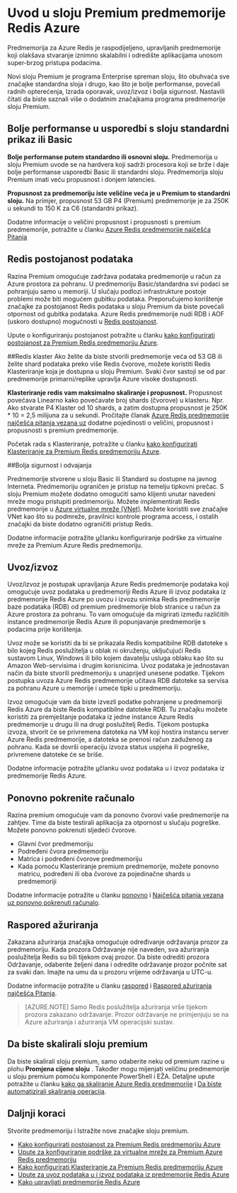 <properties 
    pageTitle="Uvod u sloju Premium predmemorije Redis Azure | Microsoft Azure" 
    description="Saznajte kako stvoriti i upravljanje Redis postojanost, Redis Klasteriranje i VNET podrška za vaše instance Premium sloju predmemorije Redis Azure" 
    services="redis-cache" 
    documentationCenter="" 
    authors="steved0x" 
    manager="douge" 
    editor=""/>

<tags 
    ms.service="cache" 
    ms.workload="tbd" 
    ms.tgt_pltfrm="cache-redis" 
    ms.devlang="na" 
    ms.topic="article" 
    ms.date="09/15/2016" 
    ms.author="sdanie"/>

# <a name="introduction-to-the-azure-redis-cache-premium-tier"></a>Uvod u sloju Premium predmemorije Redis Azure
Predmemorija za Azure Redis je raspodijeljeno, upravljanih predmemorije koji olakšava stvaranje iznimno skalabilni i odredište aplikacijama unosom super-brzog pristupa podacima. 

Novi sloju Premium je programa Enterprise spreman sloju, što obuhvaća sve značajke standardna sloja i drugo, kao što je bolje performanse, povećali radnih opterećenja, Izrada oporavak, uvoz/izvoz i bolja sigurnost. Nastavili čitati da biste saznali više o dodatnim značajkama programa predmemorije sloju Premium.

## <a name="better-performance-compared-to-standard-or-basic-tier"></a>Bolje performanse u usporedbi s sloju standardni prikaz ili Basic
**Bolje performanse putem standardno ili osnovni sloju.** Predmemorija u sloju Premium uvode se na hardvera koji sadrži procesora koji se brže i daje bolje performanse usporedbi Basic ili standardni sloju. Predmemorija sloju Premium imati veću propusnost i donjem latencies. 

**Propusnost za predmemoriju iste veličine veća je u Premium to standardni sloju.** Na primjer, propusnost 53 GB P4 (Premium) predmemorije je za 250K u sekundi to 150 K za C6 (standardni prikaz).

Dodatne informacije o veličini propusnost i propusnosti s premium predmemorije, potražite u članku [Azure Redis predmemorije najčešća Pitanja](cache-faq.md#what-redis-cache-offering-and-size-should-i-use)

## <a name="redis-data-persistence"></a>Redis postojanost podataka
Razina Premium omogućuje zadržava podataka predmemorije u račun za Azure prostora za pohranu. U predmemoriju Basic/standardna svi podaci se pohranjuju samo u memoriji. U slučaju podlozi infrastrukture postoje problemi može biti mogućem gubitku podataka. Preporučujemo korištenje značajke za postojanost Redis podataka u sloju Premium da biste povećali otpornost od gubitka podataka. Azure Redis predmemorije nudi RDB i AOF (uskoro dostupno) mogućnosti u [Redis postojanost](http://redis.io/topics/persistence). 

Upute o konfiguriranju postojanost potražite u članku [kako konfigurirati postojanost za Premium Redis predmemoriju Azure](cache-how-to-premium-persistence.md).

##<a name="redis-cluster"></a>Redis klaster
Ako želite da biste stvorili predmemorije veća od 53 GB ili želite shard podataka preko više Redis čvorove, možete koristiti Redis Klasteriranje koja je dostupna u sloju Premium. Svaki čvor sastoji se od par predmemorije primarni/replike upravlja Azure visoke dostupnosti. 

**Klasteriranje redis vam maksimalno skaliranje i propusnost.** Propusnost povećava Linearno kako povećavate broj shards (čvorove) u klasteru. Npr. Ako stvarate P4 Klaster od 10 shards, a zatim dostupna propusnost je 250K * 10 = 2,5 milijuna za u sekundi. Pročitajte članak [Azure Redis predmemorije najčešća pitanja vezana uz](cache-faq.md#what-redis-cache-offering-and-size-should-i-use) dodatne pojedinosti o veličini, propusnost i propusnosti s premium predmemorije.

Početak rada s Klasteriranje, potražite u članku [kako konfigurirati Klasteriranje za Premium Redis predmemoriju Azure](cache-how-to-premium-clustering.md).

##<a name="enhanced-security-and-isolation"></a>Bolja sigurnost i odvajanja

Predmemorije stvorene u sloju Basic ili Standard su dostupne na javnog Interneta. Predmemoriju ograničen je pristup na temelju tipkovni prečac. S sloju Premium možete dodatno omogućiti samo klijenti unutar navedeni mreže mogu pristupiti predmemoriju. Možete implementirati Redis predmemorije u [Azure virtualne mreže (VNet)](https://azure.microsoft.com/services/virtual-network/). Možete koristiti sve značajke VNet kao što su podmreže, pravilnici kontrole programa access, i ostalih značajki da biste dodatno ograničiti pristup Redis.

Dodatne informacije potražite [u](cache-how-to-premium-vnet.md)članku konfiguriranje podrške za virtualne mreže za Premium Azure Redis predmemoriju.

## <a name="importexport"></a>Uvoz/izvoz

Uvoz/izvoz je postupak upravljanja Azure Redis predmemorije podataka koji omogućuje uvoz podataka u predmemoriji Redis Azure ili izvoz podataka iz predmemorije Redis Azure po uvozu i izvozu snimka Redis predmemorije baze podataka (RDB) od premium predmemorije blob stranice u račun za Azure prostora za pohranu. To vam omogućuje da migrirati između različitih instance predmemorije Redis Azure ili popunjavanje predmemorije s podacima prije korištenja.

Uvoz može se koristiti da bi se prikazala Redis kompatibilne RDB datoteke s bilo kojeg Redis poslužitelja u oblak ni okruženju, uključujući Redis sustavom Linux, Windows ili bilo kojem davatelju usluga oblaku kao što su Amazon Web-servisima i drugim korisnicima. Uvoz podataka je jednostavan način da biste stvorili predmemoriju s unaprijed unesene podatke. Tijekom postupka uvoza Azure Redis predmemorije učitava RDB datoteke sa servisa za pohranu Azure u memorije i umeće tipki u predmemoriju.

Izvoz omogućuje vam da biste izvezli podatke pohranjene u predmemoriji Redis Azure da biste Redis kompatibilne datoteke RDB. Tu značajku možete koristiti za premještanje podataka iz jedne instance Azure Redis predmemorije u drugu ili na drugi poslužitelj Redis. Tijekom postupka izvoza, stvorit će se privremena datoteka na VM koji hostira instancu server Azure Redis predmemorije, a datoteka se prenosi račun zaduženog za pohranu. Kada se dovrši operaciju izvoza status uspjeha ili pogreške, privremene datoteke će se briše.

Dodatne informacije potražite [u](cache-how-to-import-export-data.md)članku uvoz podataka u i izvoz podataka iz predmemorije Redis Azure.

## <a name="reboot"></a>Ponovno pokrenite računalo

Razina premium omogućuje vam da ponovno čvorovi vaše predmemorije na zahtjev. Time da biste testirali aplikacija za otpornost u slučaju pogreške. Možete ponovno pokrenuti sljedeći čvorove.

-   Glavni čvor predmemoriju
-   Podređeni čvora predmemoriju
-   Matrica i podređeni čvorove predmemoriju
-   Kada pomoću Klasteriranje premium predmemorije, možete ponovno matricu, podređeni ili oba čvorove za pojedinačne shards u predmemoriji

Dodatne informacije potražite u članku [ponovno](cache-administration.md#reboot) i [Najčešća pitanja vezana uz ponovno pokrenuti računalo](cache-administration.md#reboot-faq).

## <a name="schedule-updates"></a>Raspored ažuriranja

Zakazana ažuriranja značajka omogućuje određivanje održavanja prozor za predmemoriju. Kada prozora Održavanje nije naveden, sva ažuriranja poslužitelja Redis su bili tijekom ovaj prozor. Da biste odrediti prozora Održavanje, odaberite željeni dana i odredite održavanje prozor počnite sat za svaki dan. Imajte na umu da u prozoru vrijeme održavanja u UTC-u. 

Dodatne informacije potražite u članku [raspored](cache-administration.md#schedule-updates) i [Raspored ažuriranja najčešća Pitanja](cache-administration.md#schedule-updates-faq).

>[AZURE.NOTE] Samo Redis poslužitelja ažuriranja vrše tijekom prozora zakazano održavanje. Prozor održavanje ne primjenjuju se na Azure ažuriranja i ažuriranja VM operacijski sustav.

## <a name="to-scale-to-the-premium-tier"></a>Da biste skalirali sloju premium

Da biste skalirali sloju premium, samo odaberite neku od premium razine u plohu **Promjena cijene sloju** . Također mogu mijenjati veličinu predmemorije u sloju premium pomoću komponente PowerShell i EŽA. Detaljne upute potražite u članku [kako ga skaliranje Azure Redis predmemorije](cache-how-to-scale.md) i [Da biste automatizirali skaliranja operacija](cache-how-to-scale.md#how-to-automate-a-scaling-operation).

## <a name="next-steps"></a>Daljnji koraci

Stvorite predmemoriju i Istražite nove značajke sloju premium.

-   [Kako konfigurirati postojanost za Premium Redis predmemoriju Azure](cache-how-to-premium-persistence.md)
-   [Upute za konfiguriranje podrške za virtualne mreže za Premium Azure Redis predmemoriju](cache-how-to-premium-vnet.md)
-   [Kako konfigurirati Klasteriranje za Premium Redis predmemoriju Azure](cache-how-to-premium-clustering.md)
-   [Upute za uvoz podataka u i izvoz podataka iz predmemorije Redis Azure](cache-how-to-import-export-data.md)
-   [Kako upravljati predmemorije Redis Azure](cache-administration.md)
  

